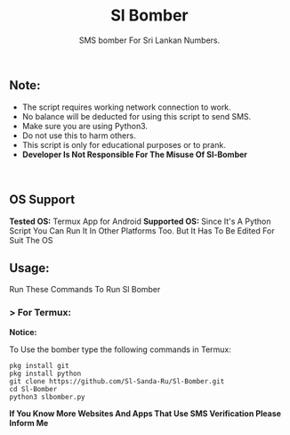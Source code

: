 <h1 align="center">Sl Bomber</h1>
<p align="center">SMS bomber For Sri Lankan Numbers.</p><br>

## Note:
- The script requires working network connection to work.
- No balance will be deducted for using this script to send SMS.
- Make sure you are using Python3.
- Do not use this to harm others.
- This script is only for educational purposes or to prank.
- **Developer Is Not Responsible For The Misuse Of Sl-Bomber**
<br>

## OS Support
**Tested OS:**
Termux App for Android
**Supported OS:**
Since It's A Python Script You Can Run It In Other Platforms Too. But It Has To Be Edited For Suit The OS

## Usage:

Run These Commands To Run Sl Bomber

### > For Termux:

**Notice:** 

To Use the bomber type the following commands in Termux:
```
pkg install git
pkg install python
git clone https://github.com/Sl-Sanda-Ru/Sl-Bomber.git
cd Sl-Bomber
python3 slbomber.py
```
**If You Know More Websites And Apps That Use SMS Verification Please Inform Me**
